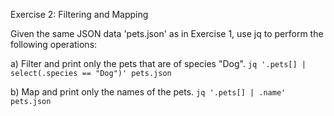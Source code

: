 Exercise 2: Filtering and Mapping

Given the same JSON data 'pets.json' as in Exercise 1, use jq to perform the following operations:

a) Filter and print only the pets that are of species "Dog".
`jq '.pets[] | select(.species == "Dog")' pets.json`


b) Map and print only the names of the pets.
`jq '.pets[] | .name' pets.json`


